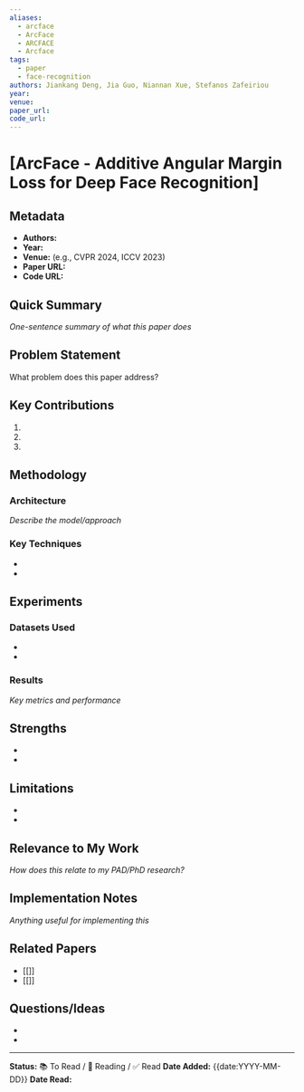 ```yaml
---
aliases:
  - arcface
  - ArcFace
  - ARCFACE
  - Arcface
tags:
  - paper
  - face-recognition
authors: Jiankang Deng, Jia Guo, Niannan Xue, Stefanos Zafeiriou
year:
venue:
paper_url:
code_url:
---
```


# [ArcFace - Additive Angular Margin Loss for Deep Face Recognition]

## Metadata
- **Authors:** 
- **Year:** 
- **Venue:** (e.g., CVPR 2024, ICCV 2023)
- **Paper URL:** 
- **Code URL:** 

## Quick Summary
*One-sentence summary of what this paper does*


## Problem Statement
What problem does this paper address?


## Key Contributions
1. 
2. 
3. 

## Methodology
### Architecture
*Describe the model/approach*


### Key Techniques
- 
- 

## Experiments
### Datasets Used
- 
- 

### Results
*Key metrics and performance*


## Strengths
- 
- 

## Limitations
- 
- 

## Relevance to My Work
*How does this relate to my PAD/PhD research?*


## Implementation Notes
*Anything useful for implementing this*


## Related Papers
- [[]]
- [[]]

## Questions/Ideas
- 
- 

---
**Status:** 📚 To Read / 📖 Reading / ✅ Read
**Date Added:** {{date:YYYY-MM-DD}}
**Date Read:** 
